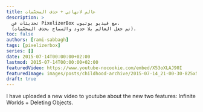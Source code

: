 ```yaml
---
title: عالم لانهائي + حذف المجسّمات
description: >
  تحديثات عن PixelizerBox مع فيديو يوتيوب.
  (تم جعل العالم بلا حدود والسماح بحذف المجسّمات).
toc: false
authors: [rami-sabbagh]
tags: [pixelizerbox]
series: []
date: 2015-07-14T00:00:00+02:00
lastmod: 2015-07-14T00:00:00+02:00
featuredVideo: https://www.youtube-nocookie.com/embed/X53oXLAJ90I
featuredImage: images/posts/childhood-archive/2015-07-14_21-00-30-825x510.png
draft: true
---
```


I have uploaded a new video to youtube about the new two features: Infinite Worlds + Deleting Objects.
